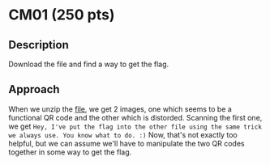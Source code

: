 # CM01 (250 pts)

## Description
Download the file and find a way to get the flag.

## Approach
When we unzip the [file](cm01.zip), we get 2 images, one which seems to be a functional QR code and the other which is distorded. Scanning the first one, we get `Hey, I've put the flag into the other file using the same trick we always use. You know what to do. :)` Now, that's not exactly too helpful, but we can assume we'll have to manipulate the two QR codes together in some way to get the flag.


